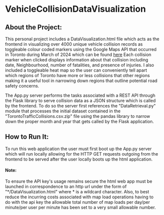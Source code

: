 # VehicleCollisionDataVisualization

## About the Project:
This personal project includes a DataVisualization.html file which acts as the frontend in visualizing over 4000 unique vehicle collision records as toggleable colour coded markers using the Google Maps API that occurred in Toronto during March of 2024 which can be found [here](https://data.torontopolice.on.ca/datasets/bc4c72a793014a55a674984ef175a6f3_0/explore?location=22.500085%2C-67.638909%2C3.15)
Each collision marker when clicked displays information about that collision including date, Neighbourhood, number of fatalities, and presence of injuries. I also included a toggleable heat map so the user can conveniently tell apart which regions of Toronto have more or less collisions that other regions making it a useful tool in narrowing down regions that outline potential road safety concerns.

The App.py server performs the tasks associated with a REST API through the Flask library to serve collision data as a JSON structure which is called by the frontend. To do so the server first references the "DataRetrieval.py" module that processes the initial dataset contained in the "TorontoTrafficCollisions.csv.zip" file using the pandas library to narrow down the proper month and year that gets called by the Flask application.

## How to Run It:
To run this web application the user must first boot up the App.py server which will run locally allowing for the HTTP GET requests outgoing from the frontend to be served after the user locally boots up the html application.

#### Note: 
To ensure the API key's usage remains secure the html web app must be launched in correspondence to an http url under the form of "*/DataVisualization.html" where * is a wildcard character. Also, to best reduce the incurring costs associated with map load operations having to do with the api key the allowable total number of map loads per day/per minute/per user per minute has been set to a very small allowable number.